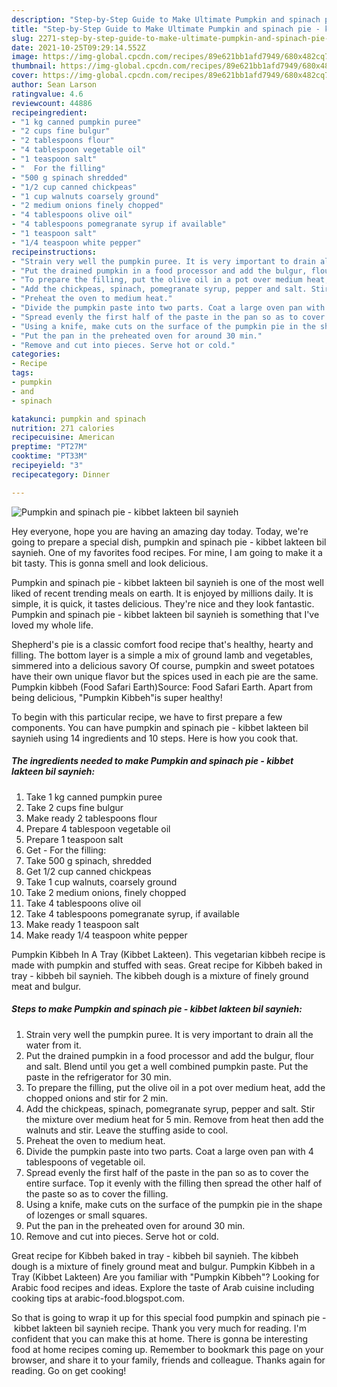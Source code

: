```yaml
---
description: "Step-by-Step Guide to Make Ultimate Pumpkin and spinach pie - kibbet lakteen bil saynieh"
title: "Step-by-Step Guide to Make Ultimate Pumpkin and spinach pie - kibbet lakteen bil saynieh"
slug: 2271-step-by-step-guide-to-make-ultimate-pumpkin-and-spinach-pie-kibbet-lakteen-bil-saynieh
date: 2021-10-25T09:29:14.552Z
image: https://img-global.cpcdn.com/recipes/89e621bb1afd7949/680x482cq70/pumpkin-and-spinach-pie-kibbet-lakteen-bil-saynieh-recipe-main-photo.jpg
thumbnail: https://img-global.cpcdn.com/recipes/89e621bb1afd7949/680x482cq70/pumpkin-and-spinach-pie-kibbet-lakteen-bil-saynieh-recipe-main-photo.jpg
cover: https://img-global.cpcdn.com/recipes/89e621bb1afd7949/680x482cq70/pumpkin-and-spinach-pie-kibbet-lakteen-bil-saynieh-recipe-main-photo.jpg
author: Sean Larson
ratingvalue: 4.6
reviewcount: 44886
recipeingredient:
- "1 kg canned pumpkin puree"
- "2 cups fine bulgur"
- "2 tablespoons flour"
- "4 tablespoon vegetable oil"
- "1 teaspoon salt"
- "  For the filling"
- "500 g spinach shredded"
- "1/2 cup canned chickpeas"
- "1 cup walnuts coarsely ground"
- "2 medium onions finely chopped"
- "4 tablespoons olive oil"
- "4 tablespoons pomegranate syrup if available"
- "1 teaspoon salt"
- "1/4 teaspoon white pepper"
recipeinstructions:
- "Strain very well the pumpkin puree. It is very important to drain all the water from it."
- "Put the drained pumpkin in a food processor and add the bulgur, flour and salt. Blend until you get a well combined pumpkin paste. Put the paste in the refrigerator for 30 min."
- "To prepare the filling, put the olive oil in a pot over medium heat, add the chopped onions and stir for 2 min."
- "Add the chickpeas, spinach, pomegranate syrup, pepper and salt. Stir the mixture over medium heat for 5 min. Remove from heat then add the walnuts and stir. Leave the stuffing aside to cool."
- "Preheat the oven to medium heat."
- "Divide the pumpkin paste into two parts. Coat a large oven pan with 4 tablespoons of vegetable oil."
- "Spread evenly the first half of the paste in the pan so as to cover the entire surface. Top it evenly with the filling then spread the other half of the paste so as to cover the filling."
- "Using a knife, make cuts on the surface of the pumpkin pie in the shape of lozenges or small squares."
- "Put the pan in the preheated oven for around 30 min."
- "Remove and cut into pieces. Serve hot or cold."
categories:
- Recipe
tags:
- pumpkin
- and
- spinach

katakunci: pumpkin and spinach 
nutrition: 271 calories
recipecuisine: American
preptime: "PT27M"
cooktime: "PT33M"
recipeyield: "3"
recipecategory: Dinner

---
```



![Pumpkin and spinach pie - kibbet lakteen bil saynieh](https://img-global.cpcdn.com/recipes/89e621bb1afd7949/680x482cq70/pumpkin-and-spinach-pie-kibbet-lakteen-bil-saynieh-recipe-main-photo.jpg)

Hey everyone, hope you are having an amazing day today. Today, we're going to prepare a special dish, pumpkin and spinach pie - kibbet lakteen bil saynieh. One of my favorites food recipes. For mine, I am going to make it a bit tasty. This is gonna smell and look delicious.

Pumpkin and spinach pie - kibbet lakteen bil saynieh is one of the most well liked of recent trending meals on earth. It is enjoyed by millions daily. It is simple, it is quick, it tastes delicious. They're nice and they look fantastic. Pumpkin and spinach pie - kibbet lakteen bil saynieh is something that I've loved my whole life.

Shepherd&#39;s pie is a classic comfort food recipe that&#39;s healthy, hearty and filling. The bottom layer is a simple a mix of ground lamb and vegetables, simmered into a delicious savory Of course, pumpkin and sweet potatoes have their own unique flavor but the spices used in each pie are the same. Pumpkin kibbeh (Food Safari Earth)Source: Food Safari Earth. Apart from being delicious, "Pumpkin Kibbeh"is super healthy!


To begin with this particular recipe, we have to first prepare a few components. You can have pumpkin and spinach pie - kibbet lakteen bil saynieh using 14 ingredients and 10 steps. Here is how you cook that.

<!--inarticleads1-->

##### The ingredients needed to make Pumpkin and spinach pie - kibbet lakteen bil saynieh:

1. Take 1 kg canned pumpkin puree
1. Take 2 cups fine bulgur
1. Make ready 2 tablespoons flour
1. Prepare 4 tablespoon vegetable oil
1. Prepare 1 teaspoon salt
1. Get  - For the filling:
1. Take 500 g spinach, shredded
1. Get 1/2 cup canned chickpeas
1. Take 1 cup walnuts, coarsely ground
1. Take 2 medium onions, finely chopped
1. Take 4 tablespoons olive oil
1. Take 4 tablespoons pomegranate syrup, if available
1. Make ready 1 teaspoon salt
1. Make ready 1/4 teaspoon white pepper


Pumpkin Kibbeh In A Tray (Kibbet Lakteen). This vegetarian kibbeh recipe is made with pumpkin and stuffed with seas. Great recipe for Kibbeh baked in tray - kibbeh bil saynieh. The kibbeh dough is a mixture of finely ground meat and bulgur. 

<!--inarticleads2-->

##### Steps to make Pumpkin and spinach pie - kibbet lakteen bil saynieh:

1. Strain very well the pumpkin puree. It is very important to drain all the water from it.
1. Put the drained pumpkin in a food processor and add the bulgur, flour and salt. Blend until you get a well combined pumpkin paste. Put the paste in the refrigerator for 30 min.
1. To prepare the filling, put the olive oil in a pot over medium heat, add the chopped onions and stir for 2 min.
1. Add the chickpeas, spinach, pomegranate syrup, pepper and salt. Stir the mixture over medium heat for 5 min. Remove from heat then add the walnuts and stir. Leave the stuffing aside to cool.
1. Preheat the oven to medium heat.
1. Divide the pumpkin paste into two parts. Coat a large oven pan with 4 tablespoons of vegetable oil.
1. Spread evenly the first half of the paste in the pan so as to cover the entire surface. Top it evenly with the filling then spread the other half of the paste so as to cover the filling.
1. Using a knife, make cuts on the surface of the pumpkin pie in the shape of lozenges or small squares.
1. Put the pan in the preheated oven for around 30 min.
1. Remove and cut into pieces. Serve hot or cold.


Great recipe for Kibbeh baked in tray - kibbeh bil saynieh. The kibbeh dough is a mixture of finely ground meat and bulgur. Pumpkin Kibbeh in a Tray (Kibbet Lakteen) Are you familiar with "Pumpkin Kibbeh"? Looking for Arabic food recipes and ideas. Explore the taste of Arab cuisine including cooking tips at arabic-food.blogspot.com. 

So that is going to wrap it up for this special food pumpkin and spinach pie - kibbet lakteen bil saynieh recipe. Thank you very much for reading. I'm confident that you can make this at home. There is gonna be interesting food at home recipes coming up. Remember to bookmark this page on your browser, and share it to your family, friends and colleague. Thanks again for reading. Go on get cooking!
